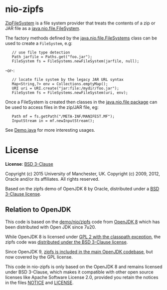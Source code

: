 # nio-zipfs

[ZipFileSystem](src/main/java/no/s11/zipfs/ZipFileSystem) 
is a file system provider that treats the contents of a zip or
JAR file as a [java.nio.file.FileSystem](http://docs.oracle.com/javase/7/docs/api/java/nio/file/FileSystem.html).

The factory methods defined by the 
[java.nio.file.FileSystems](http://docs.oracle.com/javase/7/docs/api/java/nio/file/FileSystems.html) 
class can be used to create a `FileSystem`, e.g:

	   // use file type detection
	   Path jarfile = Paths.get("foo.jar");
	   FileSystem fs = FileSystems.newFileSystem(jarfile, null);

-or-:

	   // locate file system by the legacy JAR URL syntax
	   Map<String,?> env = Collections.emptyMap();
	   URI uri = URI.create("jar:file:/mydir/foo.jar");
	   FileSystem fs = FileSystems.newFileSystem(uri, env);

Once a FileSystem is created then classes in the 
[java.nio.file package](http://docs.oracle.com/javase/7/docs/api/java/nio/file/package-summary.html)
can be used to access files in the zip/JAR file, eg:

	   Path mf = fs.getPath("/META-INF/MANIFEST.MF");
	   InputStream in = mf.newInputStream();

See [Demo.java](src/test/java/no/s11/zipfs/Demo.java) for more interesting usages.


# License

**License**: [BSD 3-Clause](http://opensource.org/licenses/BSD-3-Clause)

Copyright (c) 2015 University of Manchester, UK.
Copyright (c) 2009, 2012, Oracle and/or its affiliates. 
All rights reserved.  

Based on the zipfs demo of OpenJDK 8 by Oracle, distributed
under a [BSD 3-Clause license](LICENSE).

## Relation to OpenJDK

This code is based on the 
[demo/nio/zipfs](http://hg.openjdk.java.net/jdk8u/jdk8u/jdk/file/c10fd784956c/src/share/demo/nio/zipfs) 
code from [OpenJDK 8](http://openjdk.java.net/projects/jdk8/) which has been distributed
with Open JDK since 7u20.

While OpenJDK 8 is licensed under 
[GPL 2 with the classpath exception](http://openjdk.java.net/legal/gplv2+ce.html),
the zipfs code was 
[distributed under the BSD 3-Clause license](http://hg.openjdk.java.net/jdk8u/jdk8u/jdk/file/c10fd784956c/src/share/demo/nio/zipfs/src/com/sun/nio/zipfs/ZipFileSystemProvider.java#l2).

Since OpenJDK 9, 
[zipfs is included in the main OpenJDK codebase](http://hg.openjdk.java.net/jdk9/dev/jdk/file/b8e8497c541c/src/jdk.zipfs/share/classes/jdk/nio/zipfs), 
but now covered by the GPL license.

This code in nio-zipfs is only based on the OpenJDK 8 and remains licensed under BSD 3-Clause, 
which makes it compatible with other open source licenses like Apache Software License 2.0,
provided you retain the notices in the files [NOTICE](NOTICE) and [LICENSE](LICENSE).  



